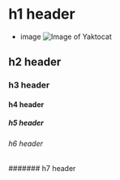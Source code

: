 # h1 header

- image 
![Image of Yaktocat](https://octodex.github.com/images/yaktocat.png)

## h2 header

### h3 header

#### h4 header

##### h5 header

###### h6 header

####### h7 header
